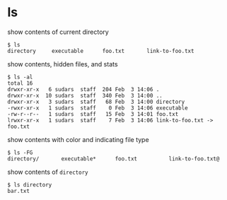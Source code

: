 # ls

show contents of current directory

    $ ls
    directory     executable      foo.txt       link-to-foo.txt

show contents, hidden files, and stats

    $ ls -al
    total 16
    drwxr-xr-x   6 sudars  staff  204 Feb  3 14:06 .
    drwxr-xr-x  10 sudars  staff  340 Feb  3 14:00 ..
    drwxr-xr-x   3 sudars  staff   68 Feb  3 14:00 directory
    -rwxr-xr-x   1 sudars  staff    0 Feb  3 14:06 executable
    -rw-r--r--   1 sudars  staff   15 Feb  3 14:01 foo.txt
    lrwxr-xr-x   1 sudars  staff    7 Feb  3 14:06 link-to-foo.txt -> foo.txt

show contents with color and indicating file type

    $ ls -FG
    directory/       executable*      foo.txt          link-to-foo.txt@

show contents of `directory`

    $ ls directory
    bar.txt
    
